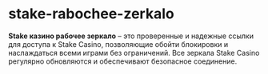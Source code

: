 # stake-rabochee-zerkalo
**Stake казино рабочее зеркало** – это проверенные и надежные ссылки для доступа к Stake Casino, позволяющие обойти блокировки и наслаждаться всеми играми без ограничений. Все зеркала Stake Casino регулярно обновляются и обеспечивают безопасное соединение.
